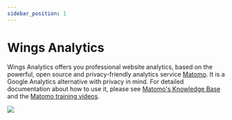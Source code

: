 ```yaml
---
sidebar_position: 1
---
```

# Wings Analytics 

Wings Analytics offers you professional website analytics, based on the powerful, open source and privacy-friendly analytics service [Matomo](https://matomo.org). It is a Google Analytics alternative with privacy in mind. For detailed documentation about how to use it, please see [Matomo's Knowledge Base](https://matomo.org/guides/) and the [Matomo training videos](https://matomo.org/web-analytics-training/).

![](https://screens.wings.dev/CleanShot-2022-08-28-at-11.28.52-G3VthoelT.png)